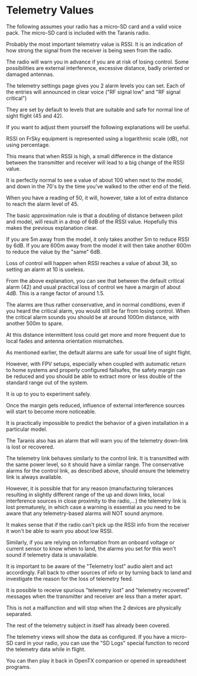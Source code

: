 # Telemetry Values

The following assumes your radio has a micro-SD card and a valid voice pack.  The micro-SD card is included with the Taranis radio.

Probably the most important telemetry value is RSSI.  It is an indication of how strong the signal from the receiver is being seen from the radio.

The radio will warn you in advance if you are at risk of losing control.  Some possibilities are external interference, excessive distance, badly oriented or damaged antennas.

The telemetry settings page gives you 2 alarm levels you can set.  Each of the entries will announced in clear voice ("RF signal low" and "RF signal critical")

They are set by default to levels that are suitable and safe for normal line of sight flight (45 and 42).

If you want to adjust them yourself the following explanations will be useful.

RSSI on FrSky equipment is represented using a logarithmic scale (dB), not using percentage. 

This means that when RSSI is high, a small difference in the distance between the transmitter and receiver will lead to a big change of the RSSI value.

It is perfectly normal to see a value of about 100 when next to the model, and down in the 70's by the time you've walked to the other end of the field.

When you have a reading of 50, it will, however, take a lot of extra distance to reach the alarm level of 45. 

The basic approximation rule is that a doubling of distance between pilot and model, will result in a drop of 6dB of the RSSI value.  Hopefully this makes the previous explanation clear.

If you are 5m away from the model, it only takes another 5m to reduce RSSI by 6dB.  If you are 600m away from the model it will then take another 600m to reduce the value by the "same" 6dB.

Loss of control will happen when RSSI reaches a value of about 38, so setting an alarm at 10 is useless.

From the above explanation, you can see that between the default critical alarm (42) and usual practical loss of control we have a margin of about 4dB.  This is a range factor of around 1.5.

The alarms are thus rather conservative, and in normal conditions, even if you heard the critical alarm, you would still be far from losing control.  When the critical alarm sounds you should be at around 1000m distance, with another 500m to spare.

At this distance intermittent loss could get more and more frequent due to local fades and antenna orientation mismatches.

As mentioned earlier, the default alarms are safe for usual line of sight flight.

However, with FPV setups, especially when coupled with automatic return to home systems and properly configured failsafes, the safety margin can be reduced and you should be able to extract more or less double of the standard range out of the system.

It is up to you to experiment safely.

Once the margin gets reduced, influence of external interference sources will start to become more noticeable.

It is practically impossible to predict the behavior of a given installation in a particular model.

The Taranis also has an alarm that will warn you of the telemetry down-link is lost or recovered.

The telemetry link behaves similarly to the control link. It is transmitted with the same power level, so it should have a similar range.  The conservative alarms for the control link, as described above, should ensure the telemetry link is always available.

However, it is possible that for any reason (manufacturing tolerances resulting in slightly different range of the up and down links, local interference sources in close proximity to the radio,...) the telemetry link is lost prematurely, in which case a warning is essential as you need to be aware that any telemetry-based alarms will NOT sound anymore.

It makes sense that if the radio can't pick up the RSSI info from the receiver it won't be able to warn you about low RSSI.

Similarly, if you are relying on information from an onboard voltage or current sensor to know when to land, the alarms you set for this won't sound if telemetry data is unavailable.

It is important to be aware of the "Telemetry lost" audio alert and act accordingly.  Fall back to other sources of info or by turning back to land and investigate the reason for the loss of telemetry feed.

It is possible to receive spurious "telemetry lost" and "telemetry recovered" messages when the transmitter and receiver are less than a meter apart.

This is not a malfunction and will stop when the 2 devices are physically separated.

The rest of the telemetry subject in itself has already been covered.

The telemetry views will show the data as configured.  If you have a micro-SD card in your radio, you can use the "SD Logs" special function to record the telemetry data while in flight.

You can then play it back in OpenTX companion or opened in spreadsheet programs.